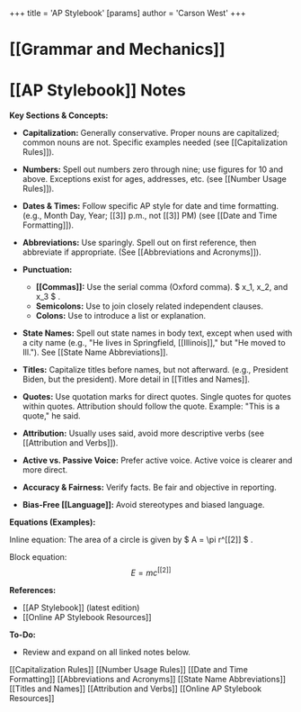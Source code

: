 +++
 title = 'AP Stylebook'
[params]
	author = 'Carson West'
+++
# [[Grammar and Mechanics]]
# [[AP Stylebook]] Notes

**Key Sections & Concepts:**

* **Capitalization:**  Generally conservative.  Proper nouns are capitalized; common nouns are not.  Specific examples needed (see [[Capitalization Rules]]).

* **Numbers:** Spell out numbers zero through nine; use figures for 10 and above.  Exceptions exist for ages, addresses, etc. (see [[Number Usage Rules]]).

* **Dates & Times:**  Follow specific AP style for date and time formatting.  (e.g.,  Month Day, Year; [[3]] p.m., not [[3]] PM) (see [[Date and Time Formatting]]).

* **Abbreviations:** Use sparingly.  Spell out on first reference, then abbreviate if appropriate.  (See [[Abbreviations and Acronyms]]).


* **Punctuation:**
    * **[[Commas]]:**  Use the serial comma (Oxford comma).   $ x_1, x_2, and x_3 $ .
    * **Semicolons:** Use to join closely related independent clauses.
    * **Colons:** Use to introduce a list or explanation.


* **State Names:** Spell out state names in body text, except when used with a city name (e.g.,  "He lives in Springfield, [[Illinois]]," but  "He moved to Ill."). See [[State Name Abbreviations]].

* **Titles:** Capitalize titles before names, but not afterward. (e.g., President Biden, but the president). More detail in [[Titles and Names]].


* **Quotes:** Use quotation marks for direct quotes.  Single quotes for quotes within quotes.  Attribution should follow the quote. Example: "This is a quote," he said.


* **Attribution:**  Usually uses said, avoid more descriptive verbs (see [[Attribution and Verbs]]).


* **Active vs. Passive Voice:** Prefer active voice.  Active voice is clearer and more direct.

* **Accuracy & Fairness:** Verify facts. Be fair and objective in reporting.

* **Bias-Free [[Language]]:** Avoid stereotypes and biased language.


**Equations (Examples):**

Inline equation: The area of a circle is given by  $ A = \pi r^[[2]] $ .

Block equation:
 $$  E = mc^[[2]]  $$  

**References:**

* [[AP Stylebook]] (latest edition)
* [[Online AP Stylebook Resources]]


**To-Do:**

* Review and expand on all linked notes below.



[[Capitalization Rules]]
[[Number Usage Rules]]
[[Date and Time Formatting]]
[[Abbreviations and Acronyms]]
[[State Name Abbreviations]]
[[Titles and Names]]
[[Attribution and Verbs]]
[[Online AP Stylebook Resources]]

